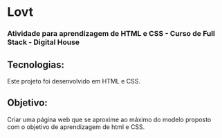 # Lovt

### Atividade para aprendizagem de HTML e CSS - Curso de Full Stack - Digital House

## Tecnologias:
Este projeto foi desenvolvido em HTML e CSS.

## Objetivo:
Criar uma página web que se aproxime ao máximo do modelo proposto com o objetivo de aprendizagem de html e CSS.
